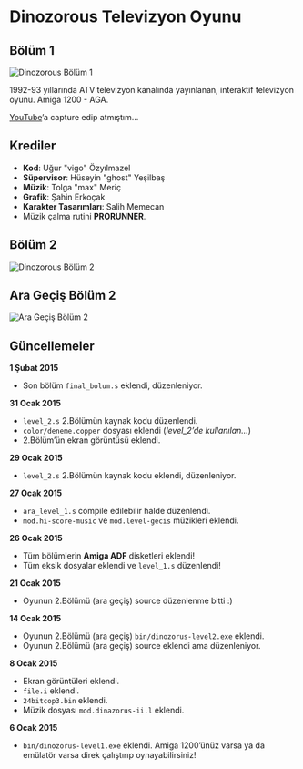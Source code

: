# Dinozorous Televizyon Oyunu

## Bölüm 1
![Dinozorous Bölüm 1](https://raw.githubusercontent.com/vigo/dinozorus/master/screens/dino-03.png)

1992-93 yıllarında ATV televizyon kanalında yayınlanan, interaktif televizyon
oyunu. Amiga 1200 - AGA.

[YouTube][01]’a capture edip atmıştım...

[01]: http://www.youtube.com/watch?v=2feYA1WcsI0

## Krediler

* **Kod**: Uğur "vigo" Özyılmazel
* **Süpervisor**: Hüseyin "ghost" Yeşilbaş
* **Müzik**: Tolga "max" Meriç
* **Grafik**: Şahin Erkoçak
* **Karakter Tasarımları**: Salih Memecan
* Müzik çalma rutini **PRORUNNER**.

## Bölüm 2

![Dinozorous Bölüm 2](https://raw.githubusercontent.com/vigo/dinozorus/master/screens/dino-08.png)

## Ara Geçiş Bölüm 2

![Ara Geçiş Bölüm 2](https://raw.githubusercontent.com/vigo/dinozorus/master/screens/bolum-2-ara-level.png)

## Güncellemeler

**1 Şubat 2015**

* Son bölüm `final_bolum.s` eklendi, düzenleniyor.

**31 Ocak 2015**

* `level_2.s` 2.Bölümün kaynak kodu düzenlendi.
* `color/deneme.copper` dosyası eklendi (*level_2’de kullanılan...*)
* 2.Bölüm’ün ekran görüntüsü eklendi.

**29 Ocak 2015**

* `level_2.s` 2.Bölümün kaynak kodu eklendi, düzenleniyor.

**27 Ocak 2015**

* `ara_level_1.s` compile edilebilir halde düzenlendi.
* `mod.hi-score-music` ve `mod.level-gecis` müzikleri eklendi.

**26 Ocak 2015**

* Tüm bölümlerin **Amiga ADF** disketleri eklendi!
* Tüm eksik dosyalar eklendi ve `level_1.s` düzenlendi!

**21 Ocak 2015**

* Oyunun 2.Bölümü (ara geçiş) source düzenlenme bitti :)

**14 Ocak 2015**

* Oyunun 2.Bölümü (ara geçiş) `bin/dinozorus-level2.exe` eklendi.
* Oyunun 2.Bölümü (ara geçiş) source eklendi ama düzenleniyor.

**8 Ocak 2015**

* Ekran görüntüleri eklendi.
* `file.i` eklendi.
* `24bitcop3.bin` eklendi.
* Müzik dosyası `mod.dinazorus-ii.l` eklendi.

**6 Ocak 2015**

* `bin/dinozorus-level1.exe` eklendi. Amiga 1200’ünüz varsa ya da emülatör
varsa direk çalıştırıp oynayabilirsiniz!